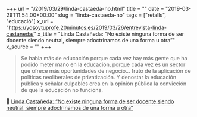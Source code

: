 +++
url = "/2019/03/29/linda-castaeda-no.html"
title = ""
date = "2019-03-29T11:54:00+00:00"
slug = "linda-castaeda-no"
tags = ["retalls", "educació"]
x_url = "https://yosoytuprofe.20minutos.es/2019/03/26/entrevista-linda-castaneda/"
x_title = "Linda Castañeda: “No existe ninguna forma de ser docente siendo neutral, siempre adoctrinamos de una forma u otra”"
x_source = ""
+++

> Se habla más de educación porque cada vez hay más gente que ha podido meter mano en la educación, porque cada vez es un sector que ofrece más oportunidades de negocio… fruto de la aplicación de políticas neoliberales de privatización. Y denostar la educación pública y señalar culpables crea en la opinión pública la convicción de que la educación no funciona.

📎 [Linda Castañeda: “No existe ninguna forma de ser docente siendo neutral, siempre adoctrinamos de una forma u otra”](https://yosoytuprofe.20minutos.es/2019/03/26/entrevista-linda-castaneda/)


